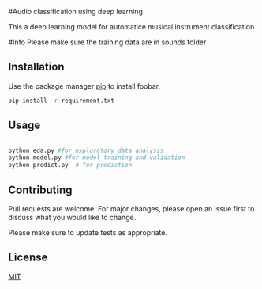 #Audio classification using deep learning 

This a deep learning model for automatice musical instrument classification

#Info
Please make sure the training data are in sounds folder

## Installation

Use the package manager [pip](https://pip.pypa.io/en/stable/) to install foobar.

```bash
pip install -r requirement.txt
```

## Usage

```python

python eda.py #for exploratory data analysis
python model.py #for model training and validation
python predict.py  # for prediction

```

## Contributing
Pull requests are welcome. For major changes, please open an issue first to discuss what you would like to change.

Please make sure to update tests as appropriate.

## License
[MIT](https://choosealicense.com/licenses/mit/)